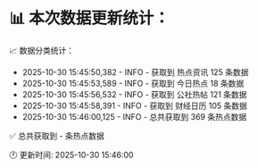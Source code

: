 📊 本次数据更新统计：
==========================

📈 数据分类统计：
- 2025-10-30 15:45:50,382 - INFO - 获取到 热点资讯 125 条数据
- 2025-10-30 15:45:53,589 - INFO - 获取到 今日热点 18 条数据
- 2025-10-30 15:45:56,532 - INFO - 获取到 公社热帖 121 条数据
- 2025-10-30 15:45:58,391 - INFO - 获取到 财经日历 105 条数据
- 2025-10-30 15:46:00,125 - INFO - 总共获取到 369 条热点数据

✅ 总共获取到 - 条热点数据

🕐 更新时间: 2025-10-30 15:46:00
